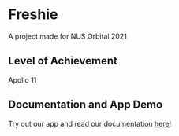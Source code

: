 # Freshie
A project made for NUS Orbital 2021
 
## Level of Achievement
Apollo 11

## Documentation and App Demo
Try out our app and read our documentation [here](https://freshie-demo.vercel.app)!

